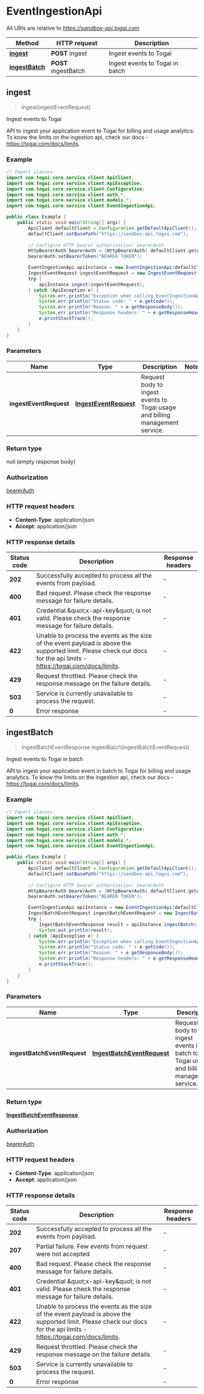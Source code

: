 # EventIngestionApi

All URIs are relative to *https://sandbox-api.togai.com*

| Method | HTTP request | Description |
|------------- | ------------- | -------------|
| [**ingest**](EventIngestionApi.md#ingest) | **POST** ingest | Ingest events to Togai |
| [**ingestBatch**](EventIngestionApi.md#ingestBatch) | **POST** ingestBatch | Ingest events to Togai in batch |



## ingest

> ingest(ingestEventRequest)

Ingest events to Togai

API to ingest your application event to Togai for billing and usage analytics. To know the limits on the ingestion api, check our docs - https://togai.com/docs/limits.

### Example

```java
// Import classes:
import com.togai.core.service.client.ApiClient;
import com.togai.core.service.client.ApiException;
import com.togai.core.service.client.Configuration;
import com.togai.core.service.client.auth.*;
import com.togai.core.service.client.models.*;
import com.togai.core.service.client.EventIngestionApi;

public class Example {
    public static void main(String[] args) {
        ApiClient defaultClient = Configuration.getDefaultApiClient();
        defaultClient.setBasePath("https://sandbox-api.togai.com");
        
        // Configure HTTP bearer authorization: bearerAuth
        HttpBearerAuth bearerAuth = (HttpBearerAuth) defaultClient.getAuthentication("bearerAuth");
        bearerAuth.setBearerToken("BEARER TOKEN");

        EventIngestionApi apiInstance = new EventIngestionApi(defaultClient);
        IngestEventRequest ingestEventRequest = new IngestEventRequest(); // IngestEventRequest | Request body to ingest events to Togai usage and billing management service.
        try {
            apiInstance.ingest(ingestEventRequest);
        } catch (ApiException e) {
            System.err.println("Exception when calling EventIngestionApi#ingest");
            System.err.println("Status code: " + e.getCode());
            System.err.println("Reason: " + e.getResponseBody());
            System.err.println("Response headers: " + e.getResponseHeaders());
            e.printStackTrace();
        }
    }
}
```

### Parameters


| Name | Type | Description  | Notes |
|------------- | ------------- | ------------- | -------------|
| **ingestEventRequest** | [**IngestEventRequest**](IngestEventRequest.md)| Request body to ingest events to Togai usage and billing management service. | |

### Return type

null (empty response body)

### Authorization

[bearerAuth](../README.md#bearerAuth)

### HTTP request headers

- **Content-Type**: application/json
- **Accept**: application/json


### HTTP response details
| Status code | Description | Response headers |
|-------------|-------------|------------------|
| **202** | Successfully accepted to process all the events from payload. |  -  |
| **400** | Bad request. Please check the response message for failure details. |  -  |
| **401** | Credential \&quot;x-api-key\&quot; is not valid. Please check the response message for failure details. |  -  |
| **422** | Unable to process the events as the size of the event payload is above the supported limit. Please check our docs for the api limits - https://togai.com/docs/limits. |  -  |
| **429** | Request throttled. Please check the response message on the failure details. |  -  |
| **503** | Service is currently unavailable to process the request. |  -  |
| **0** | Error response |  -  |


## ingestBatch

> IngestBatchEventResponse ingestBatch(ingestBatchEventRequest)

Ingest events to Togai in batch

API to ingest your application event in batch to Togai for billing and usage analytics. To know the limits on the ingestion api, check our docs - https://togai.com/docs/limits.

### Example

```java
// Import classes:
import com.togai.core.service.client.ApiClient;
import com.togai.core.service.client.ApiException;
import com.togai.core.service.client.Configuration;
import com.togai.core.service.client.auth.*;
import com.togai.core.service.client.models.*;
import com.togai.core.service.client.EventIngestionApi;

public class Example {
    public static void main(String[] args) {
        ApiClient defaultClient = Configuration.getDefaultApiClient();
        defaultClient.setBasePath("https://sandbox-api.togai.com");
        
        // Configure HTTP bearer authorization: bearerAuth
        HttpBearerAuth bearerAuth = (HttpBearerAuth) defaultClient.getAuthentication("bearerAuth");
        bearerAuth.setBearerToken("BEARER TOKEN");

        EventIngestionApi apiInstance = new EventIngestionApi(defaultClient);
        IngestBatchEventRequest ingestBatchEventRequest = new IngestBatchEventRequest(); // IngestBatchEventRequest | Request body to ingest events in batch to Togai usage and billing management service.
        try {
            IngestBatchEventResponse result = apiInstance.ingestBatch(ingestBatchEventRequest);
            System.out.println(result);
        } catch (ApiException e) {
            System.err.println("Exception when calling EventIngestionApi#ingestBatch");
            System.err.println("Status code: " + e.getCode());
            System.err.println("Reason: " + e.getResponseBody());
            System.err.println("Response headers: " + e.getResponseHeaders());
            e.printStackTrace();
        }
    }
}
```

### Parameters


| Name | Type | Description  | Notes |
|------------- | ------------- | ------------- | -------------|
| **ingestBatchEventRequest** | [**IngestBatchEventRequest**](IngestBatchEventRequest.md)| Request body to ingest events in batch to Togai usage and billing management service. | |

### Return type

[**IngestBatchEventResponse**](IngestBatchEventResponse.md)

### Authorization

[bearerAuth](../README.md#bearerAuth)

### HTTP request headers

- **Content-Type**: application/json
- **Accept**: application/json


### HTTP response details
| Status code | Description | Response headers |
|-------------|-------------|------------------|
| **202** | Successfully accepted to process all the events from payload. |  -  |
| **207** | Partial failure. Few events from request were not accepted |  -  |
| **400** | Bad request. Please check the response message for failure details. |  -  |
| **401** | Credential \&quot;x-api-key\&quot; is not valid. Please check the response message for failure details. |  -  |
| **422** | Unable to process the events as the size of the event payload is above the supported limit. Please check our docs for the api limits - https://togai.com/docs/limits. |  -  |
| **429** | Request throttled. Please check the response message on the failure details. |  -  |
| **503** | Service is currently unavailable to process the request. |  -  |
| **0** | Error response |  -  |

